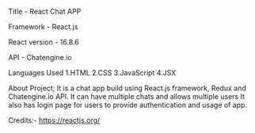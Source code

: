 Title - React Chat APP

Framework - React.js

React version - 16.8.6

API - Chatengine.io

Languages Used
1.HTML
2.CSS 
3.JavaScript
4.JSX

About Project;
It is a chat app build using React.js framework, Redux and Chatengine.io API. It can have multiple chats and allows multiple users
It also has login page for users to provide authentication and usage of app.

Credits:-
https://reactjs.org/
